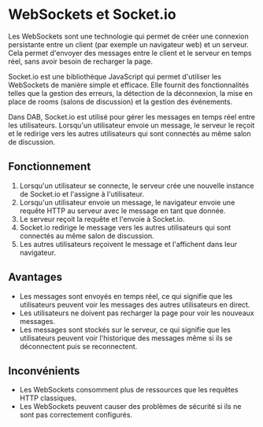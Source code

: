 # WebSockets et Socket.io

Les WebSockets sont une technologie qui permet de créer une connexion persistante entre un client (par exemple un navigateur web) et un serveur. Cela permet d'envoyer des messages entre le client et le serveur en temps réel, sans avoir besoin de recharger la page.

Socket.io est une bibliothèque JavaScript qui permet d'utiliser les WebSockets de manière simple et efficace. Elle fournit des fonctionnalités telles que la gestion des erreurs, la détection de la déconnexion, la mise en place de rooms (salons de discussion) et la gestion des événements.

Dans DAB, Socket.io est utilisé pour gérer les messages en temps réel entre les utilisateurs. Lorsqu'un utilisateur envoie un message, le serveur le reçoit et le redirige vers les autres utilisateurs qui sont connectés au même salon de discussion.

## Fonctionnement

1. Lorsqu'un utilisateur se connecte, le serveur crée une nouvelle instance de Socket.io et l'assigne à l'utilisateur.
2. Lorsqu'un utilisateur envoie un message, le navigateur envoie une requête HTTP au serveur avec le message en tant que donnée.
3. Le serveur reçoit la requête et l'envoie à Socket.io.
4. Socket.io redirige le message vers les autres utilisateurs qui sont connectés au même salon de discussion.
5. Les autres utilisateurs reçoivent le message et l'affichent dans leur navigateur.

## Avantages

* Les messages sont envoyés en temps réel, ce qui signifie que les utilisateurs peuvent voir les messages des autres utilisateurs en direct.
* Les utilisateurs ne doivent pas recharger la page pour voir les nouveaux messages.
* Les messages sont stockés sur le serveur, ce qui signifie que les utilisateurs peuvent voir l'historique des messages même si ils se déconnectent puis se reconnectent.

## Inconvénients

* Les WebSockets consomment plus de ressources que les requêtes HTTP classiques.
* Les WebSockets peuvent causer des problèmes de sécurité si ils ne sont pas correctement configurés.